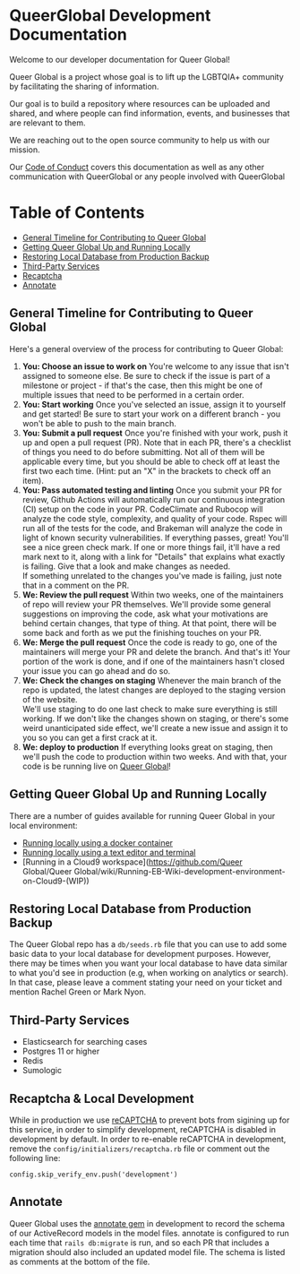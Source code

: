# QueerGlobal Development Documentation

Welcome to our developer documentation for Queer Global!

Queer Global is a project whose goal is to lift up the LGBTQIA+ community by facilitating the sharing of information.

Our goal is to build a repository where resources can be uploaded and shared, and where people can find information, events, and businesses that are relevant to them. 

We are reaching out to the open source community to help us with our mission.

Our [Code of Conduct](https://github.com/QueerGlobal/qg-docs/main/CODE_OF_CONDUCT.md) covers this documentation as well as any other communication with QueerGlobal or any people involved with QueerGlobal


# Table of Contents
* [General Timeline for Contributing to Queer Global](#general-timeline-for-contributing-to-ebwiki)
* [Getting Queer Global Up and Running Locally](#getting-ebwiki-up-and-running-locally)
* [Restoring Local Database from Production Backup](#restoring-local-database-from-production-backup)
* [Third-Party Services](#third-party-services)
* [Recaptcha](#recaptcha)
* [Annotate](#annotate)

## General Timeline for Contributing to Queer Global

Here's a general overview of the process for contributing to Queer Global:

1. **You: Choose an issue to work on**
You're welcome to any issue that isn't assigned to someone else.  Be sure to check if the issue is part of a milestone or 
project - if that's the case, then this might be one of multiple issues that need to be performed in a certain order.
2. **You: Start working**
Once you've selected an issue, assign it to yourself and get started!  Be sure to start your work on a different branch - 
you won't be able to push to the main branch.
3. **You: Submit a pull request**
Once you're finished with your work, push it up and open a pull request (PR).  Note that in each PR, there's a checklist 
of things you need to do before submitting.  Not all of them will be applicable every time, but you should be able to 
check off at least the first two each time. (Hint: put an "X" in the brackets to check off an item).
4. **You: Pass automated testing and linting**
Once you submit your PR for review, Github Actions will automatically run our continuous integration (CI) setup on the 
code in your PR.  CodeClimate and Rubocop will analyze the code style, complexity, and quality of your code.  Rspec will 
run all of the tests for the code, and Brakeman will analyze the code in light of known security vulnerabilities.  If 
everything passes, great!  You'll see a nice green check mark.  If one or more things fail, it'll have a red mark next to 
it, along with a link for "Details" that explains what exactly is failing.  Give that a look and make changes as needed.  
If something unrelated to the changes you've made is failing, just note that in a comment on the PR.
5.  **We: Review the pull request**
Within two weeks, one of the maintainers of repo will review your PR themselves.  We'll provide some general suggestions 
on improving the code, ask what your motivations are behind certain changes, that type of thing.  At that point, there 
will be some back and forth as we put the finishing touches on your PR.
6.  **We: Merge the pull request**
Once the code is ready to go, one of the maintainers will merge your PR and delete the branch.  And that's it!  Your 
portion of the work is done, and if one of the maintainers hasn't closed your issue you can go ahead and do so.
7. **We: Check the changes on staging**
Whenever the main branch of the repo is updated, the latest changes are deployed to the staging version of the website.  
We'll use staging to do one last check to make sure everything is still working.  If we don't like the changes shown on 
staging, or there's some weird unanticipated side effect, we'll create a new issue and assign it to you so you can get a 
first crack at it.
8. **We: deploy to production**
If everything looks great on staging, then we'll push the code to production within two weeks.  And with that, your code 
is be running live on [Queer Global](https://ebwiki.org)!

## Getting Queer Global Up and Running Locally

There are a number of guides available for running Queer Global in your local environment:
* [Running locally using a docker container](SETUP_LOCALLY.md)
* [Running locally using a text editor and terminal](SETUP_LOCALLY_FULLSTACK.md)
* [Running in a Cloud9 
workspace](https://github.com/Queer Global/Queer Global/wiki/Running-EB-Wiki-development-environment-on-Cloud9-(WIP))

## Restoring Local Database from Production Backup

The Queer Global repo has a `db/seeds.rb` file that you can use to add some basic data to your local database for development 
purposes.  However, there may be times when you want your local database to have data similar to what you'd see in 
production (e.g, when working on analytics or search).  In that case, please leave a comment stating your need on your 
ticket and mention Rachel Green or Mark Nyon.

## Third-Party Services
* Elasticsearch for searching cases
* Postgres 11 or higher
* Redis
* Sumologic

## Recaptcha & Local Development

While in production we use [reCAPTCHA](https://www.google.com/recaptcha) to
prevent bots from sigining up for this service, in order to simplify
development, reCAPTCHA is disabled in development by default.  In order
to re-enable reCAPTCHA in development, remove the `config/initializers/recaptcha.rb`
file or comment out the following line:
```
config.skip_verify_env.push('development')
```

## Annotate
Queer Global uses the [annotate gem](https://github.com/ctran/annotate_models) in development to record the schema of our 
ActiveRecord models in the model files.  annotate is configured to run each time that `rails db:migrate` is run, and so 
each PR that includes a migration should also included an updated model file.  The schema is listed as comments at the 
bottom of the file.
